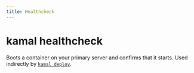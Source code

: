 ```yaml
---
title: Healthcheck
---
```


# kamal healthcheck

Boots a container on your primary server and confirms that it starts. Used indirectly by [`kamal deploy`](../deploy).
